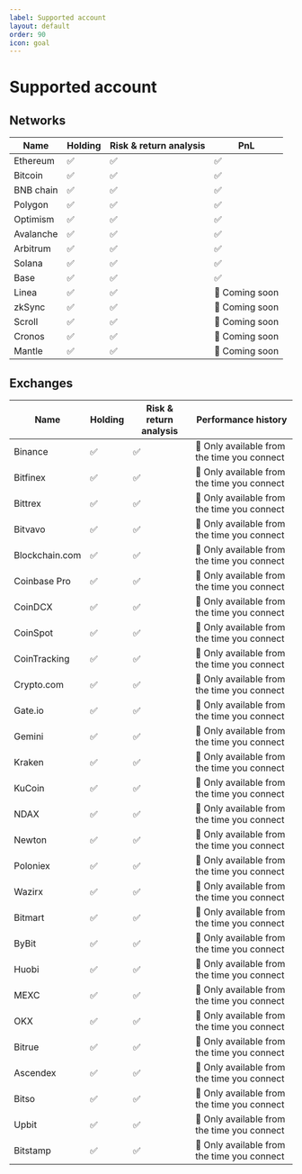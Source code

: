 ```yaml
---
label: Supported account
layout: default
order: 90
icon: goal
---
```


# Supported account

## Networks

| Name      | Holding | Risk & return analysis | PnL            |
| --------- | ------- | ---------------------- | -------------- |
| Ethereum  | ✅      | ✅                     | ✅             |
| Bitcoin   | ✅      | ✅                     | ✅             |
| BNB chain | ✅      | ✅                     | ✅             |
| Polygon   | ✅      | ✅                     | ✅             |
| Optimism  | ✅      | ✅                     | ✅             |
| Avalanche | ✅      | ✅                     | ✅             |
| Arbitrum  | ✅      | ✅                     | ✅             |
| Solana    | ✅      | ✅                     | ✅             |
| Base      | ✅      | ✅                     | ✅             |
| Linea     | ✅      | ✅                     | 🚧 Coming soon |
| zkSync    | ✅      | ✅                     | 🚧 Coming soon |
| Scroll    | ✅      | ✅                     | 🚧 Coming soon |
| Cronos    | ✅      | ✅                     | 🚧 Coming soon |
| Mantle    | ✅      | ✅                     | 🚧 Coming soon |

## Exchanges

| Name           | Holding | Risk & return analysis | Performance history                         |
| -------------- | ------- | ---------------------- | ------------------------------------------- |
| Binance        | ✅      | ✅                     | 🚧 Only available from the time you connect |
| Bitfinex       | ✅      | ✅                     | 🚧 Only available from the time you connect |
| Bittrex        | ✅      | ✅                     | 🚧 Only available from the time you connect |
| Bitvavo        | ✅      | ✅                     | 🚧 Only available from the time you connect |
| Blockchain.com | ✅      | ✅                     | 🚧 Only available from the time you connect |
| Coinbase Pro   | ✅      | ✅                     | 🚧 Only available from the time you connect |
| CoinDCX        | ✅      | ✅                     | 🚧 Only available from the time you connect |
| CoinSpot       | ✅      | ✅                     | 🚧 Only available from the time you connect |
| CoinTracking   | ✅      | ✅                     | 🚧 Only available from the time you connect |
| Crypto.com     | ✅      | ✅                     | 🚧 Only available from the time you connect |
| Gate.io        | ✅      | ✅                     | 🚧 Only available from the time you connect |
| Gemini         | ✅      | ✅                     | 🚧 Only available from the time you connect |
| Kraken         | ✅      | ✅                     | 🚧 Only available from the time you connect |
| KuCoin         | ✅      | ✅                     | 🚧 Only available from the time you connect |
| NDAX           | ✅      | ✅                     | 🚧 Only available from the time you connect |
| Newton         | ✅      | ✅                     | 🚧 Only available from the time you connect |
| Poloniex       | ✅      | ✅                     | 🚧 Only available from the time you connect |
| Wazirx         | ✅      | ✅                     | 🚧 Only available from the time you connect |
| Bitmart        | ✅      | ✅                     | 🚧 Only available from the time you connect |
| ByBit          | ✅      | ✅                     | 🚧 Only available from the time you connect |
| Huobi          | ✅      | ✅                     | 🚧 Only available from the time you connect |
| MEXC           | ✅      | ✅                     | 🚧 Only available from the time you connect |
| OKX            | ✅      | ✅                     | 🚧 Only available from the time you connect |
| Bitrue         | ✅      | ✅                     | 🚧 Only available from the time you connect |
| Ascendex       | ✅      | ✅                     | 🚧 Only available from the time you connect |
| Bitso          | ✅      | ✅                     | 🚧 Only available from the time you connect |
| Upbit          | ✅      | ✅                     | 🚧 Only available from the time you connect |
| Bitstamp       | ✅      | ✅                     | 🚧 Only available from the time you connect |
